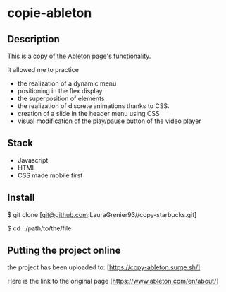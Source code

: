 # copie-ableton

## Description

This is a copy of the Ableton page's functionality.

It allowed me to practice

- the realization of a dynamic menu
- positioning in the flex display
- the superposition of elements
- the realization of discrete animations thanks to CSS.
- creation of a slide in the header menu using CSS
- visual modification of the play/pause button of the video player

## Stack

- Javascript
- HTML
- CSS made mobile first

## Install

$ git clone [git@github.com:LauraGrenier93//copy-starbucks.git]

$ cd ../path/to/the/file

## Putting the project online

the project has been uploaded to: [https://copy-ableton.surge.sh/]

Here is the link to the original page
[https://www.ableton.com/en/about/]
